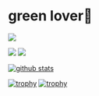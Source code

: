 # green lover🌿

![](https://github-profile-summary-cards.vercel.app/api/cards/profile-details?username=youseegreen&theme=monokai)

![](https://github-profile-summary-cards.vercel.app/api/cards/most-commit-language?username=youseegreen&theme=monokai)
![](https://github-profile-summary-cards.vercel.app/api/cards/repos-per-language?username=youseegreen&theme=monokai)

[![github stats](https://github-readme-stats.vercel.app/api?username=youseegreen&show_icons=true&theme=monokai)](https://github.com/youseegreen)

[![trophy](https://github-profile-trophy.vercel.app/?username=youseegreen&theme=monokai&rank=SECRET,SSS,SS,S,AAA,AA,A)](https://github.com/ryo-ma/github-profile-trophy)
[![trophy](https://github-profile-trophy.vercel.app/?username=youseegreen&theme=onedark)](https://github.com/ryo-ma/github-profile-trophy)

<!--
**youseegreen/youseegreen** is a ✨ _special_ ✨ repository because its `README.md` (this file) appears on your GitHub profile.

Here are some ideas to get you started:

- 🔭 I’m currently working on ...
- 🌱 I’m currently learning ...
- 👯 I’m looking to collaborate on ...
- 🤔 I’m looking for help with ...
- 💬 Ask me about ...
- 📫 How to reach me: ...
- 😄 Pronouns: ...
- ⚡ Fun fact: ...
-->



